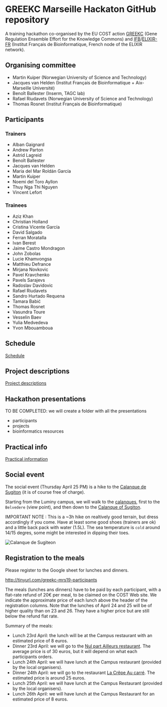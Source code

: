 # GREEKC Marseille Hackaton GitHub repository


A training hackathon co-organised by the EU COST action [GREEKC](http://greekc.org/) (Gene Regulation Ensemble Effort for the Knowledge Commons) and [IFB](https://www.france-bioinformatique.fr/)/[ELIXIR-FR](https://elixir-europe.org/about-us/who-we-are/nodes/france) (Institut Français de Bioinformatique, French node of the ELIXIR network). 



## Organising committee

- Martin Kuiper (Norwegian University of Science and Technology)
- Jacques van Helden (Institut Français de Bioinformatique + Aix-Marseille Université)
- Benoît Ballester (Inserm, TAGC lab)
- Rafael 	Riudavets (Norwegian University of Science and Technology)
- Thomas Rosnet (Institut Français de Bioinformatique)

## Participants

### Trainers
- Alban Gaignard
- Andrew Parton
- Astrid Lagreid
- Benoît Ballester
- Jacques van Helden
- Maria del Mar Roldán García
- Martin Kuiper
- Noemi del Toro Ayllon
- Thuy Nga Thi Nguyen
- Vincent Lefort

### Trainees

- Aziz Khan
- Christian Holland
- Cristina Vicente García
- David Salgado
- Ferran Moratalla
- Ivan Berest
- Jaime Castro Mondragon
- John Zobolas
- Lucie Khamvongsa
- Matthieu Defrance
- Mirjana Novkovic
- Pavel Kravchenko
- Pavels Sarajevs
- Radoslav Davidovic
- Rafael Riudavets
- Sandro Hurtado Requena
- Tamara Babić
- Thomas Rosnet
- Vasundra Toure
- Vesselin Baev
- Yulia Medvedeva
- Yvon Mbouamboua

## Schedule

[Schedule](schedule.md)

## Project descriptions 

[Project descriptions](project_descriptions)

##  Hackathon presentations

TO BE COMPLETED: we will create a folder with all the presentations

- participants
- projects
- bioinformatics resources


## Practical info

[Practical information](practical_info.md)


## Social event

The social event (Thursday April 25 PM) is a hike to the [Calanque de Sugiton](http://www.calanques13.com/en/calanque-sugiton.html) (it is of course free of charge). 

Starting from the Luminy campus, we will walk to the [calanques](https://en.wikipedia.org/wiki/Massif_des_Calanques), first to the `Belvedere` (view point), and then down to the [Calanque of Sugiton](https://en.wikipedia.org/wiki/Calanque_de_Sugiton). 

IMPORTANT NOTE : This is a ~3h hike on realtively good terrain, but dress accordingly if you come. Have at least some good shoes (trainers are ok) and a little back pack with water (1.5L). The sea temperature is `cold` around 14/15 degres, some might be interested in dipping their toes. 

![Calanque de Sugiteon](https://fr.wikipedia.org/wiki/Calanque_de_Sugiton#/media/File:Calanque_de_Sugiton.JPG "Calanque de Sugiteon") 


## Registration to the meals 

Please register to the Google sheet for lunches and dinners. 

<http://tinyurl.com/greekc-mrs19-participants>

The meals (lunches ans dinners) have to be paid by each participant, with a flat-rate refund of 20€ per meal, to be claimed on the COST Web site. We indicate the approximate price of each lunch above the header of the registration columns. Note that the lunches of April 24 and 25 will be of higher quality than on 23 and 26. They have a higher price but are still below the refund flat rate. 

Summary of the meals:

- Lunch 23rd April: the lunch will be at the Campus restaurant with an estimated price of 8 euros.
- Dinner 23rd April: we will go to the [Nul part Ailleurs restaurant](http://www.restaurantnulpartailleurs.com/la-carte-1.html). The average price is of 30 euros, but it will depend on what each participants orders. 
- Lunch 24th April: we will have lunch at the Campus restaurant (provided by the local organisers). 
- Dinner 24th April: we will go to the restaurant [La Crêpe Au carré](http://www.lacrepeaucarre.com/notre-carte.aspx). The estimated price is around 25 euros. 
- Lunch 25th April: we will have lunch at the Campus Restaurant (provided by the local organisers). 
- Lunch 26th April: we will have lunch at the Campus Restaurant for an estimated price of 8 euros.

